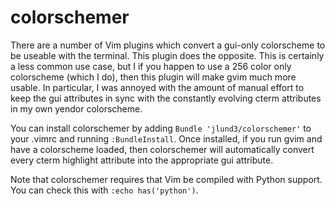 colorschemer
============

There are a number of Vim plugins which convert a gui-only colorscheme to be useable with the terminal.
This plugin does the opposite. This is certainly a less common use case, but I if you happen to use
a 256 color only colorscheme (which I do), then this plugin will make gvim much more usable. In particular,
I was annoyed with the amount of manual effort to keep the gui attributes in sync with the constantly
evolving cterm attributes in my own yendor colorscheme.

You can install colorschemer by adding ```Bundle 'jlund3/colorschemer'``` to your .vimrc and running
```:BundleInstall```. Once installed, if you run gvim and have a colorscheme loaded, then colorschemer
will automatically convert every cterm highlight attribute into the appropriate gui attribute.

Note that colorschemer requires that Vim be compiled with Python support. You can check this with
```:echo has('python')```.
